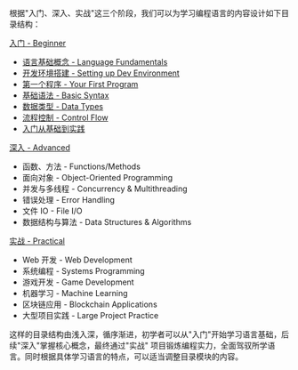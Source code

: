 根据"入门、深入、实战"这三个阶段，我们可以为学习编程语言的内容设计如下目录结构：

[入门 - Beginner](beginner)

- [语言基础概念 - Language Fundamentals](beginner/chapter_1.2.md)
- [开发环境搭建 - Setting up Dev Environment](beginner/chapter_1.3.md)
- [第一个程序 - Your First Program](beginner/chapter_1.4.md)
- [基础语法 - Basic Syntax](beginner/chapter_2.1.md)
- [数据类型 - Data Types](beginner/chapter_2.2.md)
- [流程控制 - Control Flow](beginner/chapter_2.3.md)
- [入门从基础到实践](beginner/chapter_3.md)

[深入 - Advanced](advanced)

- 函数、方法 - Functions/Methods
- 面向对象 - Object-Oriented Programming
- 并发与多线程 - Concurrency & Multithreading
- 错误处理 - Error Handling
- 文件 IO - File I/O
- 数据结构与算法 - Data Structures & Algorithms

[实战 - Practical](practical)

- Web 开发 - Web Development
- 系统编程 - Systems Programming
- 游戏开发 - Game Development
- 机器学习 - Machine Learning
- 区块链应用 - Blockchain Applications
- 大型项目实践 - Large Project Practice

这样的目录结构由浅入深，循序渐进，初学者可以从"入门"开始学习语言基础，后续"深入"掌握核心概念，最终通过"实战"
项目锻炼编程实力，全面驾驭所学语言。同时根据具体学习语言的特点，可以适当调整目录模块的内容。